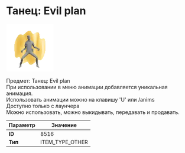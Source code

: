 # Танец: Evil plan

![Item Image](../img/8516.webp?raw=true)

Предмет: Танец: Evil plan<br>При использовании в меню анимации добавляется уникальная анимация.<br>Использовать анимации можно на клавишу 'U' или /anims<br>Доступно только с лаунчера<br>Можно использовать, можно выкидывать, передавать и продавать.


| Параметр | Значение |
|----------|----------|
| **ID** | 8516 |
| **Тип** | ITEM_TYPE_OTHER |

